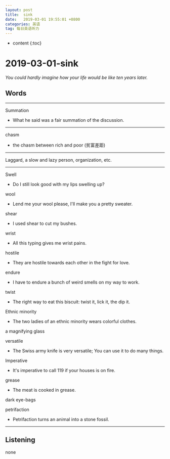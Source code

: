 ```yaml
---
layout: post
title:  sink
date:   2019-03-01 19:55:01 +0800
categories: 英语
tag: 每日英语听力
---
```

* content
{:toc}


# 2019-03-01-sink

*You could hardly imagine how your life would be like ten years later.*

## Words

---

Summation

* What he said was a fair summation of the discussion.

---

chasm

* the chasm between rich and poor (贫富差距)

---

Laggard, a slow and lazy person, organization, etc.

---

Swell

* Do I still look good with my lips swelling up?

wool

* Lend me your wool please, I'll make you a pretty sweater.

shear

* I used shear to cut my bushes.

wrist

* All this typing gives me wrist pains.

hostile

* They are hostile towards each other in the fight for love.

endure

* I have to endure a bunch of weird smells on my way to work.

twist

* The right way to eat this biscuit: twist it, lick it, the dip it.

Ethnic minority

* The two ladies of an ethnic minority wears colorful clothes.

a magnifying glass

versatile

* The Swiss army knife is very versatile; You can use it to do many things.

Imperative

* It's imperative to call 119 if your houses is on fire.

grease

* The meat is cooked in grease.

dark eye-bags

petrifaction

* Petrifaction turns an animal into a stone fossil.

---

## Listening

none



